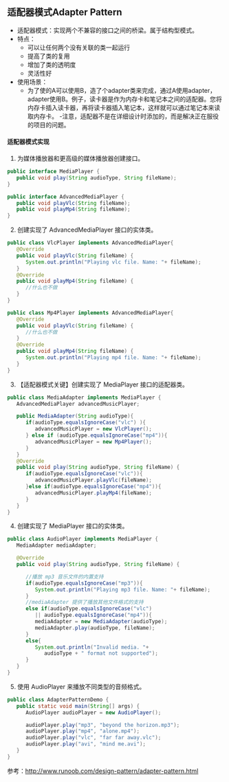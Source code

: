 ## 适配器模式Adapter Pattern
- 适配器模式：实现两个不兼容的接口之间的桥梁。属于结构型模式。
- 特点：
  - 可以让任何两个没有关联的类一起运行
  - 提高了类的复用
  - 增加了类的透明度
  - 灵活性好
- 使用场景：
  - 为了使的A可以使用B，造了个adapter类来完成，通过A使用adapter，adapter使用B。例子，读卡器是作为内存卡和笔记本之间的适配器。您将内存卡插入读卡器，再将读卡器插入笔记本，这样就可以通过笔记本来读取内存卡。
  -注意，适配器不是在详细设计时添加的，而是解决正在服役的项目的问题。
#### 适配器模式实现
1. 为媒体播放器和更高级的媒体播放器创建接口。
```java
public interface MediaPlayer {
   public void play(String audioType, String fileName);
}
```
```java
public interface AdvancedMediaPlayer {
   public void playVlc(String fileName);
   public void playMp4(String fileName);
}
```
2. 创建实现了 AdvancedMediaPlayer 接口的实体类。
```java
public class VlcPlayer implements AdvancedMediaPlayer{
   @Override
   public void playVlc(String fileName) {
      System.out.println("Playing vlc file. Name: "+ fileName);      
   }
   @Override
   public void playMp4(String fileName) {
      //什么也不做
   }
}
```
```java
public class Mp4Player implements AdvancedMediaPlayer{
   @Override
   public void playVlc(String fileName) {
      //什么也不做
   }
   @Override
   public void playMp4(String fileName) {
      System.out.println("Playing mp4 file. Name: "+ fileName);      
   }
}
```
3. 【适配器模式关键】创建实现了 MediaPlayer 接口的适配器类。
```java
public class MediaAdapter implements MediaPlayer {
   AdvancedMediaPlayer advancedMusicPlayer;

   public MediaAdapter(String audioType){
      if(audioType.equalsIgnoreCase("vlc") ){
         advancedMusicPlayer = new VlcPlayer();       
      } else if (audioType.equalsIgnoreCase("mp4")){
         advancedMusicPlayer = new Mp4Player();
      }  
   }
   @Override
   public void play(String audioType, String fileName) {
      if(audioType.equalsIgnoreCase("vlc")){
         advancedMusicPlayer.playVlc(fileName);
      }else if(audioType.equalsIgnoreCase("mp4")){
         advancedMusicPlayer.playMp4(fileName);
      }
   }
}
```
4. 创建实现了 MediaPlayer 接口的实体类。
```java
public class AudioPlayer implements MediaPlayer {
   MediaAdapter mediaAdapter;

   @Override
   public void play(String audioType, String fileName) {    

      //播放 mp3 音乐文件的内置支持
      if(audioType.equalsIgnoreCase("mp3")){
         System.out.println("Playing mp3 file. Name: "+ fileName);         
      }
      //mediaAdapter 提供了播放其他文件格式的支持
      else if(audioType.equalsIgnoreCase("vlc")
         || audioType.equalsIgnoreCase("mp4")){
         mediaAdapter = new MediaAdapter(audioType);
         mediaAdapter.play(audioType, fileName);
      }
      else{
         System.out.println("Invalid media. "+
            audioType + " format not supported");
      }
   }   
}
```
5. 使用 AudioPlayer 来播放不同类型的音频格式。
```java
public class AdapterPatternDemo {
   public static void main(String[] args) {
      AudioPlayer audioPlayer = new AudioPlayer();

      audioPlayer.play("mp3", "beyond the horizon.mp3");
      audioPlayer.play("mp4", "alone.mp4");
      audioPlayer.play("vlc", "far far away.vlc");
      audioPlayer.play("avi", "mind me.avi");
   }
}
```

参考：http://www.runoob.com/design-pattern/adapter-pattern.html
